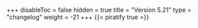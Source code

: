 +++
disableToc = false
hidden = true
title = "Version 5.21"
type = "changelog"
weight = -21
+++
{{< piratify true >}}
